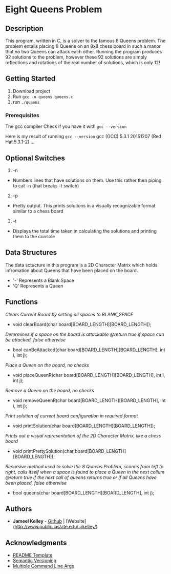 # Eight Queens Problem

## Description
This program, written in C, is a solver to the famous 8 Queens problem. The problem entails placing 8 Queens on an 8x8 chess board in such a manor that no two Queens can attack each other. Running the program produces 92 solutions to the problem, however these 92 solutions are simply reflections and rotations of the real number of solutions, which is only 12!

## Getting Started

1. Download project
2. Run `gcc -o queens queens.c`
3. run `./queens`

### Prerequisites

The gcc compiler
Check if you have it with `gcc --version`

Here is my result of running `gcc --version`
gcc (GCC) 5.3.1 20151207 (Red Hat 5.3.1-2)
...

## Optional Switches

1. -n
  - Numbers lines that have solutions on them. Use this rather then piping to cat -n (that breaks -t switch)
2. -p
  - Pretty output. This prints solutions in a visually recognizable format similar to a chess board
3. -t
  - Displays the total time taken in calculating the solutions and printing them to the console

## Data Structures

The data sctucture in this program is a 2D Character Matrix which holds infromation about Queens that have been placed on the board. 
* '-' Represents a Blank Space
* 'Q' Represents a Queen

## Functions

*Clears Current Board by setting all spaces to BLANK_SPACE*
- void clearBoard(char board[BOARD_LENGTH][BOARD_LENGTH]);

*Determines if a space on the board is attackable
@return true if space can be attacked, false otherwise*
- bool canBeAttacked(char board[BOARD_LENGTH][BOARD_LENGTH], int i, int j);

*Place a Queen on the board, no checks*
- void placeQueenR(char board[BOARD_LENGTH][BOARD_LENGTH], int i, int j);

*Remove a Queen on the board, no checks*
- void removeQueenR(char board[BOARD_LENGTH][BOARD_LENGTH], int i, int j);

*Print solution of current board configuration in required format*
- void printSolution(char board[BOARD_LENGTH][BOARD_LENGTH]);

*Prints out a visual representation of the 2D Character Matrix, like a chess board*
- void printPrettySolution(char board[BOARD_LENGTH][BOARD_LENGTH]);

*Recursive method used to solve the 8 Queens Problem, scanns from left to right, calls itself when a space is found to place a Queen in the next collum
@return true if the next call of queens returns true or if all Queens have been placed, false otherwise*
- bool queens(char board[BOARD_LENGTH][BOARD_LENGTH], int j);


## Authors

* **Jameel Kelley** - [Github](https://github.com/JamKelley22) | [Website] (http://www.public.iastate.edu/~jkelley/)

## Acknowledgments

* [README Template](https://gist.github.com/PurpleBooth/109311bb0361f32d87a2)
* [Semantic Versioning](http://semver.org/spec/v2.0.0.html)
* [Multiple Command Line Args](https://stackoverflow.com/questions/28014668/multiple-command-line-arguments-in-c)
